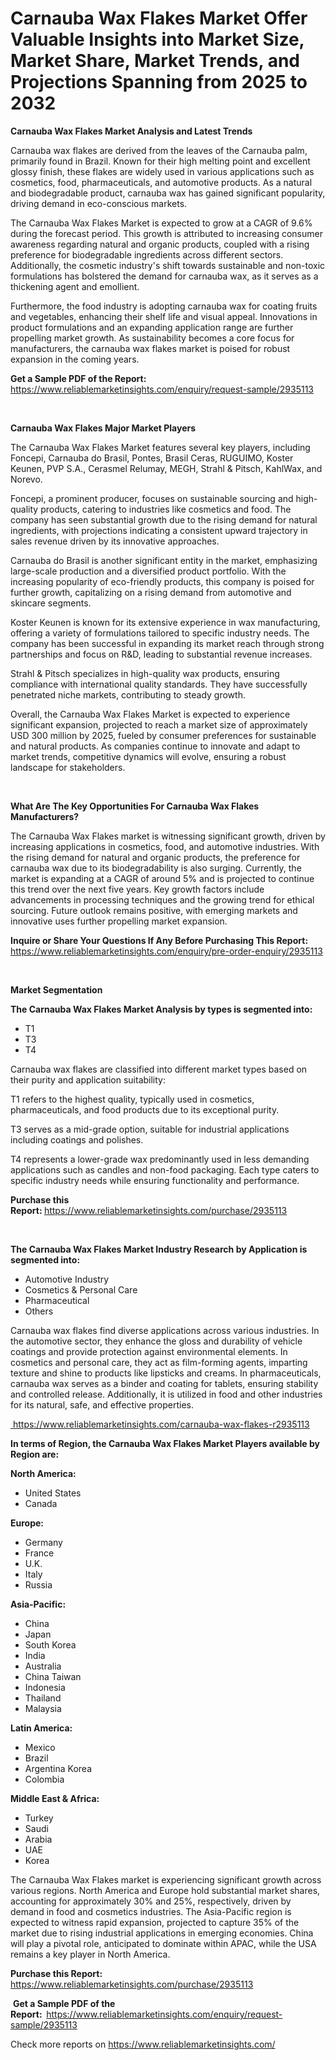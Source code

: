 <p><h1>Carnauba Wax Flakes Market Offer Valuable Insights into Market Size, Market Share, Market Trends, and Projections Spanning from 2025 to 2032</h1></p><p><strong>Carnauba Wax Flakes Market Analysis and Latest Trends</strong></p>
<p><p>Carnauba wax flakes are derived from the leaves of the Carnauba palm, primarily found in Brazil. Known for their high melting point and excellent glossy finish, these flakes are widely used in various applications such as cosmetics, food, pharmaceuticals, and automotive products. As a natural and biodegradable product, carnauba wax has gained significant popularity, driving demand in eco-conscious markets.</p><p>The Carnauba Wax Flakes Market is expected to grow at a CAGR of 9.6% during the forecast period. This growth is attributed to increasing consumer awareness regarding natural and organic products, coupled with a rising preference for biodegradable ingredients across different sectors. Additionally, the cosmetic industry's shift towards sustainable and non-toxic formulations has bolstered the demand for carnauba wax, as it serves as a thickening agent and emollient.</p><p>Furthermore, the food industry is adopting carnauba wax for coating fruits and vegetables, enhancing their shelf life and visual appeal. Innovations in product formulations and an expanding application range are further propelling market growth. As sustainability becomes a core focus for manufacturers, the carnauba wax flakes market is poised for robust expansion in the coming years.</p></p>
<p><strong>Get a Sample PDF of the Report:&nbsp;</strong> <a href="https://www.reliablemarketinsights.com/enquiry/request-sample/2935113?utm_campaign=2188&utm_medium=2&utm_source=Github&utm_content=ia&utm_term=14032025&utm_id=carnauba-wax-flakes">https://www.reliablemarketinsights.com/enquiry/request-sample/2935113</a></p>
<p>&nbsp;</p>
<p><strong>Carnauba Wax Flakes Major Market Players</strong></p>
<p><p>The Carnauba Wax Flakes Market features several key players, including Foncepi, Carnauba do Brasil, Pontes, Brasil Ceras, RUGUIMO, Koster Keunen, PVP S.A., Cerasmel Relumay, MEGH, Strahl & Pitsch, KahlWax, and Norevo. </p><p>Foncepi, a prominent producer, focuses on sustainable sourcing and high-quality products, catering to industries like cosmetics and food. The company has seen substantial growth due to the rising demand for natural ingredients, with projections indicating a consistent upward trajectory in sales revenue driven by its innovative approaches.</p><p>Carnauba do Brasil is another significant entity in the market, emphasizing large-scale production and a diversified product portfolio. With the increasing popularity of eco-friendly products, this company is poised for further growth, capitalizing on a rising demand from automotive and skincare segments.</p><p>Koster Keunen is known for its extensive experience in wax manufacturing, offering a variety of formulations tailored to specific industry needs. The company has been successful in expanding its market reach through strong partnerships and focus on R&D, leading to substantial revenue increases.</p><p>Strahl & Pitsch specializes in high-quality wax products, ensuring compliance with international quality standards. They have successfully penetrated niche markets, contributing to steady growth. </p><p>Overall, the Carnauba Wax Flakes Market is expected to experience significant expansion, projected to reach a market size of approximately USD 300 million by 2025, fueled by consumer preferences for sustainable and natural products. As companies continue to innovate and adapt to market trends, competitive dynamics will evolve, ensuring a robust landscape for stakeholders.</p></p>
<p>&nbsp;</p>
<p><strong>What Are The Key Opportunities For Carnauba Wax Flakes Manufacturers?</strong></p>
<p><p>The Carnauba Wax Flakes market is witnessing significant growth, driven by increasing applications in cosmetics, food, and automotive industries. With the rising demand for natural and organic products, the preference for carnauba wax due to its biodegradability is also surging. Currently, the market is expanding at a CAGR of around 5% and is projected to continue this trend over the next five years. Key growth factors include advancements in processing techniques and the growing trend for ethical sourcing. Future outlook remains positive, with emerging markets and innovative uses further propelling market expansion.</p></p>
<p><strong>Inquire or Share Your Questions If Any Before Purchasing This Report:</strong> <a href="https://www.reliablemarketinsights.com/enquiry/pre-order-enquiry/2935113?utm_campaign=2188&utm_medium=2&utm_source=Github&utm_content=ia&utm_term=14032025&utm_id=carnauba-wax-flakes">https://www.reliablemarketinsights.com/enquiry/pre-order-enquiry/2935113</a></p>
<p>&nbsp;</p>
<p><strong>Market Segmentation</strong></p>
<p><strong>The Carnauba Wax Flakes Market Analysis by types is segmented into:</strong></p>
<p><ul><li>T1</li><li>T3</li><li>T4</li></ul></p>
<p><p>Carnauba wax flakes are classified into different market types based on their purity and application suitability: </p><p>T1 refers to the highest quality, typically used in cosmetics, pharmaceuticals, and food products due to its exceptional purity. </p><p>T3 serves as a mid-grade option, suitable for industrial applications including coatings and polishes. </p><p>T4 represents a lower-grade wax predominantly used in less demanding applications such as candles and non-food packaging. Each type caters to specific industry needs while ensuring functionality and performance.</p></p>
<p><strong>Purchase this Report:&nbsp;</strong><a href="https://www.reliablemarketinsights.com/purchase/2935113?utm_campaign=2188&utm_medium=2&utm_source=Github&utm_content=ia&utm_term=14032025&utm_id=carnauba-wax-flakes">https://www.reliablemarketinsights.com/purchase/2935113</a></p>
<p>&nbsp;</p>
<p><strong>The Carnauba Wax Flakes Market Industry Research by Application is segmented into:</strong></p>
<p><ul><li>Automotive Industry</li><li>Cosmetics & Personal Care</li><li>Pharmaceutical</li><li>Others</li></ul></p>
<p><p>Carnauba wax flakes find diverse applications across various industries. In the automotive sector, they enhance the gloss and durability of vehicle coatings and provide protection against environmental elements. In cosmetics and personal care, they act as film-forming agents, imparting texture and shine to products like lipsticks and creams. In pharmaceuticals, carnauba wax serves as a binder and coating for tablets, ensuring stability and controlled release. Additionally, it is utilized in food and other industries for its natural, safe, and effective properties.</p></p>
<p><a href="https://www.reliablemarketinsights.com/carnauba-wax-flakes-r2935113?utm_campaign=2188&utm_medium=2&utm_source=Github&utm_content=ia&utm_term=14032025&utm_id=carnauba-wax-flakes">&nbsp;https://www.reliablemarketinsights.com/carnauba-wax-flakes-r2935113</a></p>
<p><strong>In terms of Region, the Carnauba Wax Flakes Market Players available by Region are:</strong></p>
<p>
    <p> <strong> North America: </strong>
        <ul>
            <li>United States</li>
            <li>Canada</li>
        </ul>
        </p> 
    <p> <strong> Europe: </strong>
        <ul>
            <li>Germany</li>
            <li>France</li>
            <li>U.K.</li>
            <li>Italy</li>
            <li>Russia</li>
        </ul>
        </p> 
    <p> <strong> Asia-Pacific: </strong>
        <ul>
            <li>China</li>
            <li>Japan</li>
            <li>South Korea</li>
            <li>India</li>
            <li>Australia</li>
            <li>China Taiwan</li>
            <li>Indonesia</li>
            <li>Thailand</li>
            <li>Malaysia</li>
        </ul>
        </p> 
    <p> <strong> Latin America: </strong>
        <ul>
            <li>Mexico</li>
            <li>Brazil</li>
            <li>Argentina Korea</li>
            <li>Colombia</li>
        </ul>
        </p> 
    <p> <strong> Middle East & Africa: </strong>
        <ul>
            <li>Turkey</li>
            <li>Saudi</li>
            <li>Arabia</li>
            <li>UAE</li>
            <li>Korea</li>
        </ul>
    </p>
    </p>
<p><p>The Carnauba Wax Flakes market is experiencing significant growth across various regions. North America and Europe hold substantial market shares, accounting for approximately 30% and 25%, respectively, driven by demand in food and cosmetics industries. The Asia-Pacific region is expected to witness rapid expansion, projected to capture 35% of the market due to rising industrial applications in emerging economies. China will play a pivotal role, anticipated to dominate within APAC, while the USA remains a key player in North America.</p></p>
<p><strong>Purchase this Report: </strong><a href="https://www.reliablemarketinsights.com/purchase/2935113?utm_campaign=2188&utm_medium=2&utm_source=Github&utm_content=ia&utm_term=14032025&utm_id=carnauba-wax-flakes">https://www.reliablemarketinsights.com/purchase/2935113</a></p>
<p>&nbsp;<strong>Get a Sample PDF of the Report:&nbsp;&nbsp;</strong><a href="https://www.reliablemarketinsights.com/enquiry/request-sample/2935113?utm_campaign=2188&utm_medium=2&utm_source=Github&utm_content=ia&utm_term=14032025&utm_id=carnauba-wax-flakes">https://www.reliablemarketinsights.com/enquiry/request-sample/2935113</a></p>
<p><strong></strong></p>
<p>Check more reports on <a href="https://www.reliablemarketinsights.com/?utm_campaign=2188&utm_medium=2&utm_source=Github&utm_content=ia&utm_term=14032025&utm_id=carnauba-wax-flakes">https://www.reliablemarketinsights.com/</a></p>